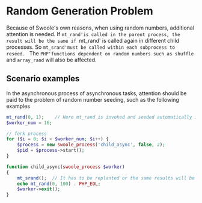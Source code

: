 # Random Generation Problem

Because of Swoole's own reasons, when using random numbers, additional attention is needed. If `mt_rand'is called in the parent process, the result will be the same if `mt_rand' is called again in different child processes. So `mt_srand'must be called within each subprocess to reseed.
` The `PHP'functions dependent on random numbers such as shuffle` and `array_rand` will also be affected.

## Scenario examples

In the asynchronous process of asynchronous tasks, attention should be paid to the problem of random number seeding, such as the following examples

```php
mt_rand(0, 1);    // Here mt_rand is invoked and seeded automatically in the parent process
$worker_num = 16;

// fork process
for ($i = 0; $i < $worker_num; $i++) {
    $process = new swoole_process('child_async', false, 2);
    $pid = $process->start();
}

function child_async(swoole_process $worker)
{
    mt_srand();  // It has to be replanted or the same results will be achieved.
    echo mt_rand(0, 100) . PHP_EOL;
    $worker->exit();
}
```

